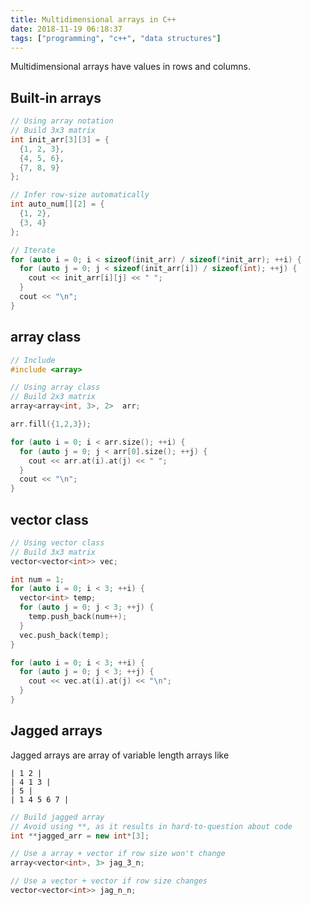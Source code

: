 ```yaml
---
title: Multidimensional arrays in C++
date: 2018-11-19 06:18:37
tags: ["programming", "c++", "data structures"]
---
```


Multidimensional arrays have values in rows and columns.

## Built-in arrays

```cpp
// Using array notation
// Build 3x3 matrix
int init_arr[3][3] = {
  {1, 2, 3},
  {4, 5, 6},
  {7, 8, 9}
};

// Infer row-size automatically
int auto_num[][2] = {
  {1, 2},
  {3, 4}
};

// Iterate
for (auto i = 0; i < sizeof(init_arr) / sizeof(*init_arr); ++i) {
  for (auto j = 0; j < sizeof(init_arr[i]) / sizeof(int); ++j) {
    cout << init_arr[i][j] << " ";
  }
  cout << "\n";
}
```

## array class

```cpp
// Include
#include <array>

// Using array class
// Build 2x3 matrix
array<array<int, 3>, 2>  arr;

arr.fill({1,2,3});

for (auto i = 0; i < arr.size(); ++i) {
  for (auto j = 0; j < arr[0].size(); ++j) {
    cout << arr.at(i).at(j) << " ";
  }
  cout << "\n";
}
```

## vector class

```cpp
// Using vector class
// Build 3x3 matrix
vector<vector<int>> vec;

int num = 1;
for (auto i = 0; i < 3; ++i) {
  vector<int> temp;
  for (auto j = 0; j < 3; ++j) {
    temp.push_back(num++);
  }
  vec.push_back(temp);
}

for (auto i = 0; i < 3; ++i) {
  for (auto j = 0; j < 3; ++j) {
    cout << vec.at(i).at(j) << "\n";
  }
}
```

## Jagged arrays
Jagged arrays are array of variable length arrays like

```
| 1 2 |
| 4 1 3 |
| 5 |
| 1 4 5 6 7 |
```

```cpp
// Build jagged array
// Avoid using **, as it results in hard-to-question about code
int **jagged_arr = new int*[3];

// Use a array + vector if row size won't change
array<vector<int>, 3> jag_3_n;

// Use a vector + vector if row size changes
vector<vector<int>> jag_n_n;

```
